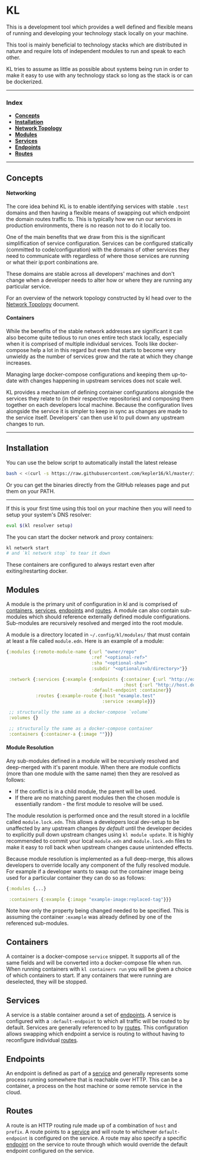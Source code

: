 # KL

This is a development tool which provides a well defined and flexible means of running and developing your technology stack locally on your machine.

This tool is mainly beneficial to technology stacks which are distributed in nature and require lots of independent modules to run and speak to each other.

KL tries to assume as little as possible about systems being run in order to make it easy to use with any technology stack so long as the stack is or can be dockerized.

---

### Index

+ [**Concepts**](#concepts)
+ [**Installation**](#installation)
+ [**Network Topology**](./docs/network-topology.md)
+ [**Modules**](#modules)
+ [**Services**](#services)
+ [**Endpoints**](#endpoints)
+ [**Routes**](#routes)

---

## Concepts

#### Networking

The core idea behind KL is to enable identifying services with stable `.test` domains and then having a flexible means of swapping out which endpoint the domain routes traffic to. This is typically how we run our services in production environments, there is no reason not to do it locally too.

One of the main benefits that we draw from this is the significant simplification of service configuration. Services can be configured statically (committed to code/configuration) with the domains of other services they need to communicate with regardless of where those services are running or what their ip:port conbinations are.

These domains are stable across all developers' machines and don't change when a developer needs to alter how or where they are running any particular service.

For an overview of the network topology constructed by kl head over to the [Network Topology](./docs/network-topology.md) document.

#### Containers

While the benefits of the stable network addresses are significant it can also become quite tedious to run ones entire tech stack locally, especially when it is comprised of multiple individual services. Tools like docker-compose help a lot in this regard but even that starts to become very unwieldy as the number of services grow and the rate at which they change increases.

Managing large docker-compose configurations and keeping them up-to-date with changes happening in upstream services does not scale well.

KL provides a mechanism of defining container configurations alongside the services they relate to (in their respective repositories) and composing them together on each developers local machine. Because the configuration lives alongside the service it is simpler to keep in sync as changes are made to the service itself. Developers' can then use kl to pull down any upstream changes to run.

---

## Installation

You can use the below script to automatically install the latest release

```bash
bash < <(curl -s https://raw.githubusercontent.com/kepler16/kl/master/install.sh)
```

Or you can get the binaries directly from the GitHub releases page and put them on your PATH.

---

If this is your first time using this tool on your machine then you will need to setup your system's DNS resolver:

```bash
eval $(kl resolver setup)
```

The you can start the docker network and proxy containers:

```bash
kl network start
# and `kl network stop` to tear it down 
```

These containers are configured to always restart even after exiting/restarting docker.

## Modules

A module is the primary unit of configuration in kl and is comprised of [containers](#containers), [services](#services), [endpoints](#endpoints) and [routes](#routes). A module can also contain sub-modules which should reference externally defined module configurations. Sub-modules are recursively resolved and merged into the root module.

A module is a directory located in `~/.config/kl/modules/` that must contain at least a file called `module.edn`. Here is an example of a module:

```clj
{:modules {:remote-module-name {:url "owner/repo"
                                :ref "<optional-ref>"
                                :sha "<optional-sha>"
                                :subdir "<optional/sub/directory>"}}

 :network {:services {:example {:endpoints {:container {:url "http://example"}
                                            :host {:url "http://host.docker.internal:3000"}}
                                :default-endpoint :container}}
           :routes {:example-route {:host "example.test"
                                    :service :example}}}

 ;; structurally the same as a docker-compose `volume`
 :volumes {} 

 ;; structurally the same as a docker-compose container
 :containers {:container-a {:image ""}}} 
```

#### Module Resolution

Any sub-modules defined in a module will be recursively resolved and deep-merged with it's parent module. When there are module conflicts (more than one module with the same name) then they are resolved as follows:

+ If the conflict is in a child module, the parent will be used.
+ If there are no matching parent modules then the chosen module is essentially random - the first module to resolve will be used.

The module resolution is performed once and the result stored in a lockfile called `module.lock.edn`. This allows a developers local dev-setup to be unaffected by any upstream changes _by default_ until the developer decides to explicitly pull down upstream changes using `kl module update`. It is highly recommended to commit your local `module.edn` and `module.lock.edn` files to make it easy to roll back when upstream changes cause unintended effects.

Because module resolution is implemented as a full deep-merge, this allows developers to override locally any component of the fully resolved module. For example if a developer wants to swap out the container image being used for a particular container they can do so as follows:

```clj
{:modules {...}

 :containers {:example {:image "example-image:replaced-tag"}}}
```

Note how only the property being changed needed to be specified. This is assuming the container `:example` was already defined by one of the referenced sub-modules.

## Containers

A container is a docker-compose `service` snippet. It supports all of the same fields and will be converted into a docker-compose file when run. When running containers with `kl containers run` you will be given a choice of which containers to start. If any containers that were running are deselected, they will be stopped.

## Services

A service is a stable container around a set of [endpoints](#endpoints). A service is configured with a `:default-endpoint` to which all traffic will be routed to by default. Services are generally referenced to by [routes](#routes). This configuration allows swapping which endpoint a service is routing to without having to reconfigure individual [routes](#routes).

## Endpoints

An endpoint is defined as part of a [service](#services) and generally represents some process running somewhere that is reachable over HTTP. This can be a container, a process on the host machine or some remote service in the cloud.

## Routes

A route is an HTTP routing rule made up of a combination of `host` and `prefix`. A route points to a [service](#services) and will route to whichever `default-endpoint` is configured on the service. A route may also specify a specific [endpoint](#endpoint) on the service to route through which would override the default endpoint configured on the service.
